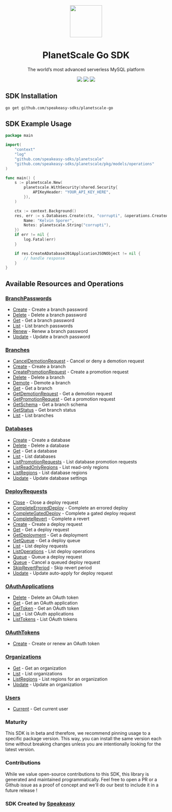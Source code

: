 <div align="center">
    <img src="https://user-images.githubusercontent.com/6267663/230379169-dae2f415-423f-4791-8310-8b3304fd449d.svg" width="100">
    <h1>PlanetScale Go SDK</h1>
   <p>The world’s most advanced serverless MySQL platform</p>
   <a href="https://api-docs.planetscale.com/reference/getting-started-with-planetscale-api"><img src="https://img.shields.io/static/v1?label=Docs&message=API Ref&color=000&style=for-the-badge" /></a>
   <a href="https://github.com/speakeasy-sdks/planetscale-go/actions"><img src="https://img.shields.io/github/actions/workflow/status/speakeasy-sdks/planetscale-go/speakeasy_sdk_generation.yml?style=for-the-badge" /></a>
  <a href="https://opensource.org/licenses/MIT"><img src="https://img.shields.io/badge/License-MIT-blue.svg?style=for-the-badge" /></a>
</div> 

<!-- Start SDK Installation -->
## SDK Installation

```bash
go get github.com/speakeasy-sdks/planetscale-go
```
<!-- End SDK Installation -->

## SDK Example Usage
<!-- Start SDK Example Usage -->
```go
package main

import(
	"context"
	"log"
	"github.com/speakeasy-sdks/planetscale"
	"github.com/speakeasy-sdks/planetscale/pkg/models/operations"
)

func main() {
    s := planetscale.New(
        planetscale.WithSecurity(shared.Security{
            APIKeyHeader: "YOUR_API_KEY_HERE",
        }),
    )

    ctx := context.Background()
    res, err := s.Databases.Create(ctx, "corrupti", &operations.CreateADatabaseRequestBody{
        Name: "Kelvin Sporer",
        Notes: planetscale.String("corrupti"),
    })
    if err != nil {
        log.Fatal(err)
    }

    if res.CreateADatabase201ApplicationJSONObject != nil {
        // handle response
    }
}
```
<!-- End SDK Example Usage -->

<!-- Start SDK Available Operations -->
## Available Resources and Operations


### [BranchPasswords](docs/branchpasswords/README.md)

* [Create](docs/branchpasswords/README.md#create) - Create a branch password
* [Delete](docs/branchpasswords/README.md#delete) - Delete a branch password
* [Get](docs/branchpasswords/README.md#get) - Get a branch password
* [List](docs/branchpasswords/README.md#list) - List branch passwords
* [Renew](docs/branchpasswords/README.md#renew) - Renew a branch password
* [Update](docs/branchpasswords/README.md#update) - Update a branch password

### [Branches](docs/branches/README.md)

* [CancelDemotionRequest](docs/branches/README.md#canceldemotionrequest) - Cancel or deny a demotion request
* [Create](docs/branches/README.md#create) - Create a branch
* [CreatePromotionRequest](docs/branches/README.md#createpromotionrequest) - Create a promotion request
* [Delete](docs/branches/README.md#delete) - Delete a branch
* [Demote](docs/branches/README.md#demote) - Demote a branch
* [Get](docs/branches/README.md#get) - Get a branch
* [GetDemotionRequest](docs/branches/README.md#getdemotionrequest) - Get a demotion request
* [GetPromotionRequest](docs/branches/README.md#getpromotionrequest) - Get a promotion request
* [GetSchema](docs/branches/README.md#getschema) - Get a branch schema
* [GetStatus](docs/branches/README.md#getstatus) - Get branch status
* [List](docs/branches/README.md#list) - List branches

### [Databases](docs/databases/README.md)

* [Create](docs/databases/README.md#create) - Create a database
* [Delete](docs/databases/README.md#delete) - Delete a database
* [Get](docs/databases/README.md#get) - Get a database
* [List](docs/databases/README.md#list) - List databases
* [ListPromotionRequests](docs/databases/README.md#listpromotionrequests) - List database promotion requests
* [ListReadOnlyRegions](docs/databases/README.md#listreadonlyregions) - List read-only regions
* [ListRegions](docs/databases/README.md#listregions) - List database regions
* [Update](docs/databases/README.md#update) - Update database settings

### [DeployRequests](docs/deployrequests/README.md)

* [Close](docs/deployrequests/README.md#close) - Close a deploy request
* [CompleteErroredDeploy](docs/deployrequests/README.md#completeerroreddeploy) - Complete an errored deploy
* [CompleteGatedDeploy](docs/deployrequests/README.md#completegateddeploy) - Complete a gated deploy request
* [CompleteRevert](docs/deployrequests/README.md#completerevert) - Complete a revert
* [Create](docs/deployrequests/README.md#create) - Create a deploy request
* [Get](docs/deployrequests/README.md#get) - Get a deploy request
* [GetDeployment](docs/deployrequests/README.md#getdeployment) - Get a deployment
* [GetQueue](docs/deployrequests/README.md#getqueue) - Get a deploy queue
* [List](docs/deployrequests/README.md#list) - List deploy requests
* [ListOperations](docs/deployrequests/README.md#listoperations) - List deploy operations
* [Queue](docs/deployrequests/README.md#queue) - Queue a deploy request
* [Queue](docs/deployrequests/README.md#queue) - Cancel a queued deploy request
* [SkipRevertPeriod](docs/deployrequests/README.md#skiprevertperiod) - Skip revert period
* [Update](docs/deployrequests/README.md#update) - Update auto-apply for deploy request

### [OAuthApplications](docs/oauthapplications/README.md)

* [Delete](docs/oauthapplications/README.md#delete) - Delete an OAuth token
* [Get](docs/oauthapplications/README.md#get) - Get an OAuth application
* [GetToken](docs/oauthapplications/README.md#gettoken) - Get an OAuth token
* [List](docs/oauthapplications/README.md#list) - List OAuth applications
* [ListTokens](docs/oauthapplications/README.md#listtokens) - List OAuth tokens

### [OAuthTokens](docs/oauthtokens/README.md)

* [Create](docs/oauthtokens/README.md#create) - Create or renew an OAuth token

### [Organizations](docs/organizations/README.md)

* [Get](docs/organizations/README.md#get) - Get an organization
* [List](docs/organizations/README.md#list) - List organizations
* [ListRegions](docs/organizations/README.md#listregions) - List regions for an organization
* [Update](docs/organizations/README.md#update) - Update an organization

### [Users](docs/users/README.md)

* [Current](docs/users/README.md#current) - Get current user
<!-- End SDK Available Operations -->

### Maturity

This SDK is in beta and therefore, we recommend pinning usage to a specific package version.
This way, you can install the same version each time without breaking changes unless you are intentionally
looking for the latest version.

### Contributions

While we value open-source contributions to this SDK, this library is generated and maintained programmatically.
Feel free to open a PR or a Github issue as a proof of concept and we'll do our best to include it in a future release !

### SDK Created by [Speakeasy](https://docs.speakeasyapi.dev/docs/using-speakeasy/client-sdks)
